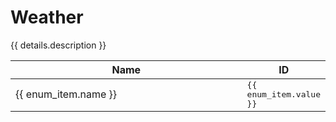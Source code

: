 <script setup>
import { response as enums } from './../dumps/enums.json'

const details = enums.weather
</script>

<style>
.selectable-group {
    user-select: all;
    font-family: monospace
}
</style>

# Weather

{{ details.description }}

<table>
    <thead>
        <th style="width:100%">Name</th>
        <th>ID</th>
    </thead>
    <tbody>
        <tr v-for="(enum_item, index) in details.list" :key="index">
            <td>{{ enum_item.name }}</td>
            <td><Badge class="selectable-group" type="tip">{{ enum_item.value }}</Badge></td>
        </tr>
    </tbody>
</table>